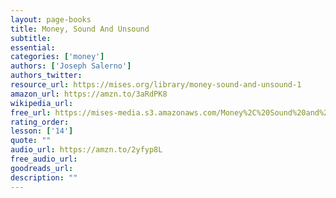 ```yaml
---
layout: page-books
title: Money, Sound And Unsound
subtitle: 
essential: 
categories: ['money']
authors: ['Joseph Salerno']
authors_twitter: 
resource_url: https://mises.org/library/money-sound-and-unsound-1
amazon_url: https://amzn.to/3aRdPK8
wikipedia_url: 
free_url: https://mises-media.s3.amazonaws.com/Money%2C%20Sound%20and%20Unsound_2.pdf
rating_order: 
lesson: ['14']
quote: ""
audio_url: https://amzn.to/2yfyp8L
free_audio_url: 
goodreads_url: 
description: ""
---
```

